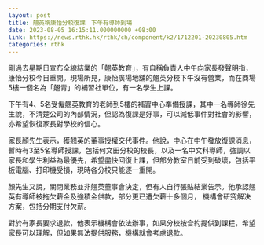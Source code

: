 ```yaml
---
layout: post
title: 翹英稱康怡分校復課　下午有導師到場
date: 2023-08-05 16:15:11.000000000 +08:00
link: https://news.rthk.hk/rthk/ch/component/k2/1712201-20230805.htm
categories: rthk
---
```


剛過去星期日宣布全線結業的「翹英教育」，有自稱負責人中午向家長發聲明指，康怡分校今日重開。現場所見，康怡廣場地舖的翹英分校下午沒有營業，而在商場5樓一個名為「翹青」的補習社單位，有一名學生上課。

下午有4、5名受僱翹英教育的老師到5樓的補習中心準備授課，其中一名導師徐先生說，不清楚公司的內部情況，但認為復課是好事，可以減低事件對社會的影響，亦希望恢復家長對學校的信心。

家長顏先生表示，獲翹英的董事授權交代事件。他說，中心在中午發放復課消息，暫時有3至5名導師授課，包括何文田分校的校長，以及一名中文科導師，強調以家長和學生利益為最優先，希望盡快回復上課，但部分教室日前受到破壞，包括平板電腦、打印機受損，現時各分校只能逐一重開。

顏先生又說，關閉業務並非翹英董事會決定，但有人自行張貼結業告示。他承認翹英有導師被拖欠薪金及強積金供款，部分更已遭欠薪十多個月， 機構會研究解決方案，包括分期支付欠薪。

對於有家長要求退款，他表示機構會依法辦事，如果分校按合約提供到課程，希望家長可以理解，但如果無法提供服務，機構就會考慮退款。
